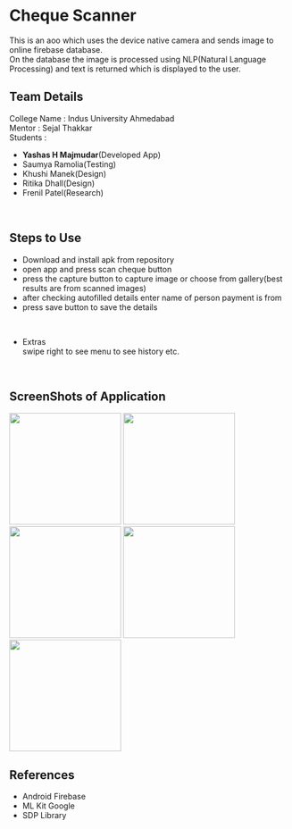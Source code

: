 # Cheque Scanner
This is an aoo which uses the device native camera and sends image to online firebase database. 
<br>On the database the image is processed using NLP(Natural Language Processing) and text is returned which is displayed to the user.
<br>

## Team Details
College Name : Indus University Ahmedabad<br>
Mentor       : Sejal Thakkar<br>
Students     : 
 - <b>Yashas H Majmudar</b>(Developed App)
 - Saumya Ramolia(Testing)
 - Khushi Manek(Design)
 - Ritika Dhall(Design)
 - Frenil Patel(Research)
<br>

## Steps to Use
- Download and install apk from repository
- open app and press scan cheque button
- press the capture button to capture image or choose from gallery(best results are from scanned images)
- after checking autofilled details enter name of person payment is from
- press save button to save the details
<br>

- Extras
<br>swipe right to see menu to see history etc.
<br>

## ScreenShots of Application

<img src="https://github.com/yashas-hm/Cheque-Sacnner/blob/main/images/1.jpg" width="200">
<img src="https://github.com/yashas-hm/Cheque-Sacnner/blob/main/images/2.jpg" width="200">
<img src="https://github.com/yashas-hm/Cheque-Sacnner/blob/main/images/3.jpg" width="200">
<img src="https://github.com/yashas-hm/Cheque-Sacnner/blob/main/images/4.jpg" width="200">
<img src="https://github.com/yashas-hm/Cheque-Sacnner/blob/main/images/5.jpg" width="200">

## References
- Android Firebase
- ML Kit Google
- SDP Library
